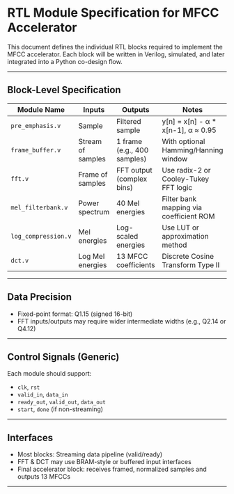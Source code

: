 # RTL Module Specification for MFCC Accelerator

This document defines the individual RTL blocks required to implement the MFCC accelerator. Each block will be written in Verilog, simulated, and later integrated into a Python co-design flow.

---

## Block-Level Specification

| Module Name         | Inputs                       | Outputs                     | Notes                                  |
|---------------------|------------------------------|-----------------------------|----------------------------------------|
| `pre_emphasis.v`    | Sample                       | Filtered sample             | y[n] = x[n] - α * x[n-1], α ≈ 0.95     |
| `frame_buffer.v`    | Stream of samples            | 1 frame (e.g., 400 samples) | With optional Hamming/Hanning window   |
| `fft.v`             | Frame of samples             | FFT output (complex bins)   | Use radix-2 or Cooley-Tukey FFT logic  |
| `mel_filterbank.v`  | Power spectrum               | 40 Mel energies             | Filter bank mapping via coefficient ROM|
| `log_compression.v` | Mel energies                 | Log-scaled energies         | Use LUT or approximation method        |
| `dct.v`             | Log Mel energies             | 13 MFCC coefficients        | Discrete Cosine Transform Type II      |

---

## Data Precision

- Fixed-point format: Q1.15 (signed 16-bit)
- FFT inputs/outputs may require wider intermediate widths (e.g., Q2.14 or Q4.12)

---

## Control Signals (Generic)

Each module should support:

- `clk`, `rst`
- `valid_in`, `data_in`
- `ready_out`, `valid_out`, `data_out`
- `start`, `done` (if non-streaming)

---

## Interfaces

- Most blocks: Streaming data pipeline (valid/ready)
- FFT & DCT may use BRAM-style or buffered input interfaces
- Final accelerator block: receives framed, normalized samples and outputs 13 MFCCs

---

